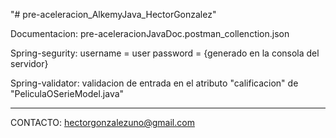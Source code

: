 "# pre-aceleracion_AlkemyJava_HectorGonzalez" 

Documentacion: pre-aceleracionJavaDoc.postman_collenction.json

Spring-segurity: username = user
                 password = {generado en la consola del servidor}

Spring-validator: validacion de entrada en el atributo "calificacion" de "PeliculaOSerieModel.java"

**************************************************************************
CONTACTO: hectorgonzalezuno@gmail.com